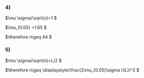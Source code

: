 ### 4)

$\mu \sigma/\sqrt{n}=1 $

$\mu_{0.05} =1.65 $

$\therefore n\geq 44 $



### 5)

$\mu \sigma/\sqrt{n}=L/2 $

$\therefore n\geq \displaystyle(\frac{2\mu_{0.05}\sigma }{L})^2 $



